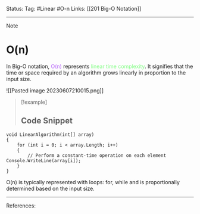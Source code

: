 Status: 
Tag: #Linear #O-n
Links: [[201 Big-O Notation]]

---
> [!note] 
>  # O(n)

In Big-O notation, <font style="color:#b562f9">O(n)</font> represents <font style="color:#81fd83">linear time complexity</font>. It signifies that the time or space required by an algorithm grows linearly in proportion to the input size.

![[Pasted image 20230607210015.png]]

> [!example] 
>  ## Code Snippet

``` run-csharp
void LinearAlgorithm(int[] array) 
{ 
	for (int i = 0; i < array.Length; i++) 
	{ 
		// Perform a constant-time operation on each element Console.WriteLine(array[i]); 
	} 
}
```

O(n) is typically represented with loops: for, while and is proportionally determined based on the input size.

---
References: